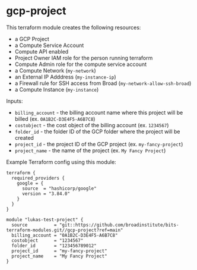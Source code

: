 # gcp-project

This terraform module creates the following resources:

* a GCP Project
* a Compute Service Account
* Compute API enabled
* Project Owner IAM role for the person running terraform
* Compute Admin role for the compute service account
* a Compute Network (`my-network`)
* an External IP Adddress (`my-instance-ip`)
* a Firewall rule for SSH access from Broad (`my-network-allow-ssh-broad`)
* a Compute Instance (`my-instance`)

Inputs:
* `billing_account` - the billing account name where this project will be billed (ex. `0A1B2C-D3E4F5-A6B7C8`)
* `costobject` - the cost object of the billing account (ex. `1234567`)
* `folder_id` - the folder ID of the GCP folder where the project will be created
* `project_id` - the project ID of the GCP project (ex. `my-fancy-project`)
* `project_name` - the name of the project (ex. `My Fancy Project`)

Example Terraform config using this module:

```
terraform {
  required_providers {
    google = {
      source  = "hashicorp/google"
      version = "3.84.0"
    }
  }
}

module "lukas-test-project" {
  source          = "git::https://github.com/broadinstitute/bits-terraform-modules.git//gcp-project?ref=main"
  billing_account = "0A1B2C-D3E4F5-A6B7C8"
  costobject      = "1234567"
  folder_id       = "123456789012"
  project_id      = "my-fancy-project"
  project_name    = "My Fancy Project"
}
```

